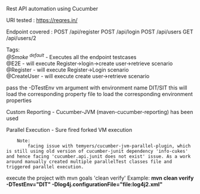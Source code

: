 Rest API automation using Cucumber

URI tested : https://reqres.in/

Endpoint covered :
	POST	/api/register
	POST	/api/login 
	POST	/api/users
	GET		/api/users/2

Tags:<br>
	<i>@Smoke <sup>default</sup></i>		-	Executes all the endpoint testcases <br>
	@E2E				-	will execute Register->login->create user->retrieve scenario<br>
	@Register			-	will execute Register->Login scenario<br>
	@CreateUser			-	will execute create user->retrieve scenario<br>
	
pass the -DTestEnv vm argument with environment name DIT/SIT this will load the corresponding property file to load the corresponding environment properties

Custom Reporting - Cucumber-JVM (maven-cucumber-reporting) has been used

Parallel Execution - Sure fired forked VM execution

		Note:	
			facing issue with temyers/cucumber-jvm-parallel-plugin, which is still using old version of cucumber-junit dependency 'info-cukes' and hence facing 'cucumber.api.junit does not exist' issue. As a work around manually created multiple parallelTest classes file and triggered parallel execution.
			
execute the project with mvn goals 'clean verify' Example: <b>mvn clean verify -DTestEnv="DIT" -Dlog4j.configurationFile="file:log4j2.xml"</b>


			